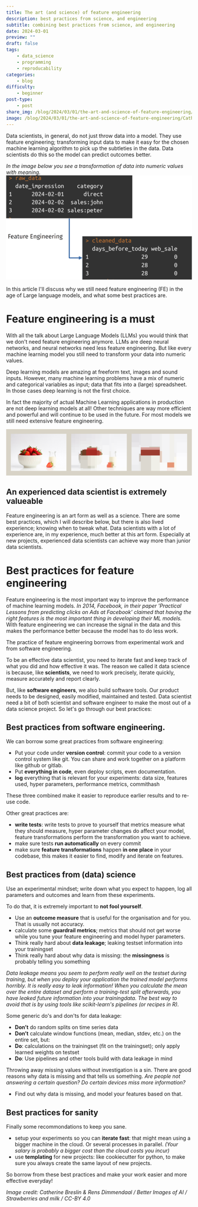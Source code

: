 ```yaml
---
title: The art (and science) of feature engineering
description: best practices from science, and engineering
subtitle: combining best practices from science, and engineering
date: 2024-03-01
preview: ""
draft: false
tags:
    - data_science
    - programming
    - reproducability
categories:
    - blog
difficulty:
    - beginner
post-type:
    - post
share_img: /blog/2024/03/01/the-art-and-science-of-feature-engineering/CatherineBreslin-RensDimmendaalStrawberriesandmilk.png
image: /blog/2024/03/01/the-art-and-science-of-feature-engineering/CatherineBreslin-RensDimmendaalStrawberriesandmilk.png
---
```


Data scientists, in general, do not just throw data into a model. They use feature engineering; transforming input data to make it easy for the chosen machine learning algorithm to pick up the subtleties in the data. Data scientists do this so the model can predict outcomes better. 

*In the image below you see a transformation of data into numeric values with meaning.* 
![A diagram of raw data into numeric data](FEpicture.png)

In this article I'll discuss why we still need feature engineering (FE) in the age of Large language models, and what some best practices are.

# Feature engineering is a must
With all the talk about Large Language Models (LLMs) you would think that we don't need feature engineering anymore. LLMs are deep neural networks, and neural networks need less feature engineering. But like every machine learning model you still need to transform your data into numeric values. 

Deep learning models are amazing at freeform text, images and sound inputs. However, many machine learning problems have a mix of numeric and categorical variables as input; data that fits into a (large) spreadsheet. In those cases deep learning is not the first choice. 

In fact the majority of actual Machine Learning applications in production are not deep learning models at all! Other techniques are way more efficient and powerful and will continue to be used in the future. For most models we still need extensive feature engineering.


<img src="CatherineBreslin-RensDimmendaalStrawberriesandmilk.png" alt="This picture is made up of 3 images in a row, on a grey background. The first picture is an original photograph of a bowl of fresh strawberries, contrasted against the white bowl they are in a small white bottle of milk. In the middle, the photograph is now broken down into blocks of colour in the shape of the original strawberries. The final picture has been broken down even more, to the extent that the large blocks of colour are now no longer recognisable as strawberries and milk." longdesc="https://betterimagesofai.org/images?artist=CatherineBreslin&title=Strawberriesandmilk">


## An experienced data scientist is extremely valueable
Feature engineering is an art form as well as a science. There are some best practices, which I will describe below, but there is also lived experience; knowing when to tweak what. Data scientists with a lot of experience are, in my experience, much better at this art form. Especially at new projects, experienced data scientists can achieve way more than junior data scientists. 

# Best practices for feature engineering
Feature engineering is the most important way to improve the performance of machine learning models. _In 2014, Facebook, in their paper 'Practical Lessons from predicting clicks on Ads at Facebook' claimed that having the right features is the most important thing in developing their ML models._ With feature engineering we can increase the signal in the data and this makes the performance better because the model has to do less work.

The practice of feature engineering borrows from experimental work and from software engineering. 

To be an effective data scientist, you need to iterate fast and keep track of what you did and how effective it was. The reason we called it data science is because, like **scientists**, we need to work precisely, iterate quickly,  measure accurately and report clearly. 

But, like **software engineers**, we also build software tools. Our product needs to be designed, easily modified, maintained and tested. Data scientist need a bit of both scientist and software engineer to make the most out of a data science project. So let's go through our best practices:

## Best practices from software engineering. 
We can borrow some great practices from software engineering:

- Put your code under **version control**: commit your code to a version control system like git. You can share and work together on a platform like github or gitlab.
- Put **everything in code**, even deploy scripts, even documentation. 
- **log** everything that is relevant for your experiments: data size, features used, hyper parameters, performance metrics, commithash

These three combined make it easier to reproduce earlier results and to re-use code.

Other great practices are:
- **write tests**: write tests to prove to yourself that metrics measure what they should measure, hyper parameter changes do affect your model, feature transformations perform the transformation you want to achieve. 
- make sure tests **run automatically** on every commit
- make sure **feature transformations** happen **in one place** in your codebase, this makes it easier to find, modify and iterate on features. 

## Best practices from (data) science
Use an experimental mindset; write down what you expect to happen, log all parameters and outcomes and learn from these experiments.

To do that, it is extremely important to **not fool yourself**.
- Use an **outcome measure** that is useful for the organisation and for you. That is usually not accuracy. 
- calculate some **guardrail metrics**; metrics that should not get worse while you tune your feature engineering and model hyper parameters. 
- Think really hard about **data leakage**; leaking testset information into your trainingset
- Think really hard about why data is missing: the **missingness** is probably telling you something

_Data leakage means you seem to perform really well on the testset during training, but when you deploy your application the trained model performs horribly. It is really easy to leak information! When you calculate the mean over the entire dataset and perform a training-test split afterwards, you have leaked future information into your trainingdata. The best way to avoid that is by using tools like scikit-learn's pipelines (or recipes in R)._

Some generic do's and don'ts for data leakage:
- 	**Don’t** do random splits on time series data
- 	**Don’t** calculate window functions (mean, median, stdev, etc.) on the entire set, but: 
- 	**Do**: calculations on the trainingset (fit on the trainingset); only apply learned weights on testset
- 	**Do**: Use pipelines and other tools build with data leakage in mind

Throwing away missing values without investigation is a sin. There are good reasons why data is missing and that tells us something. *Are people not answering a certain question? Do certain devices miss more information?* 
- 	Find out why data is missing, and model your features based on that.

## Best practices for sanity
Finally some recommondations to keep you sane.
- setup your experiments so you can **iterate fast**: that might mean using a bigger machine in the cloud. Or several processes in parallel. *(Your salary is probably a bigger cost than the cloud costs you incur)*
- use **templating** for new projects: like cookiecutter for python, to make sure you always create the same layout of new projects. 


So borrow from these best practices and make your work easier and more effective everyday!

*Image credit: Catherine Breslin & Rens Dimmendaal / Better Images of AI / Strawberries and milk / CC-BY 4.0*